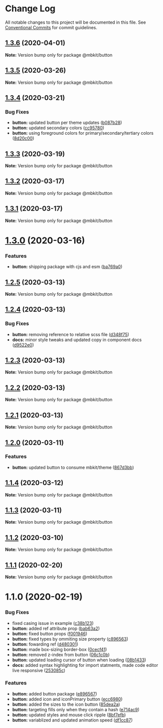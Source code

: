 # Change Log

All notable changes to this project will be documented in this file.
See [Conventional Commits](https://conventionalcommits.org) for commit guidelines.

## [1.3.6](https://github.com/mindbody/design-system/compare/@mbkit/button@1.3.5...@mbkit/button@1.3.6) (2020-04-01)

**Note:** Version bump only for package @mbkit/button





## [1.3.5](https://github.com/mindbody/design-system/compare/@mbkit/button@1.3.4...@mbkit/button@1.3.5) (2020-03-26)

**Note:** Version bump only for package @mbkit/button





## [1.3.4](https://github.com/mindbody/design-system/compare/@mbkit/button@1.3.3...@mbkit/button@1.3.4) (2020-03-21)


### Bug Fixes

* **button:** updated button per theme updates ([b087b28](https://github.com/mindbody/design-system/commit/b087b2876c4fdb1baf19e7d473e85cc9ea566bbf))
* **button:** updated secondary colors ([cc95780](https://github.com/mindbody/design-system/commit/cc95780f510cd8569b3408192e9eb7e28affbdb3))
* **button:** using foreground colors for primary/secondary/tertiary colors ([8d20c00](https://github.com/mindbody/design-system/commit/8d20c00d6e4325c7196acf6b43b3e849e4f5d394))





## [1.3.3](https://github.com/mindbody/design-system/compare/@mbkit/button@1.3.2...@mbkit/button@1.3.3) (2020-03-19)

**Note:** Version bump only for package @mbkit/button





## [1.3.2](https://github.com/mindbody/mbkit/compare/@mbkit/button@1.3.1...@mbkit/button@1.3.2) (2020-03-17)

**Note:** Version bump only for package @mbkit/button





## [1.3.1](https://github.com/mindbody/design-system/compare/@mbkit/button@1.3.0...@mbkit/button@1.3.1) (2020-03-17)

**Note:** Version bump only for package @mbkit/button





# [1.3.0](https://github.com/mindbody/design-system/compare/@mbkit/button@1.2.5...@mbkit/button@1.3.0) (2020-03-16)


### Features

* **button:** shipping package with cjs and esm ([ba769a0](https://github.com/mindbody/design-system/commit/ba769a095f8e89b50f2f2b223efebf3833f9a5ad))





## [1.2.5](https://github.com/mindbody/design-system/compare/@mbkit/button@1.2.4...@mbkit/button@1.2.5) (2020-03-13)

**Note:** Version bump only for package @mbkit/button





## [1.2.4](https://github.com/mindbody/design-system/compare/@mbkit/button@1.2.3...@mbkit/button@1.2.4) (2020-03-13)


### Bug Fixes

* **button:** removing reference to relative scss file ([d348f75](https://github.com/mindbody/design-system/commit/d348f75dbbbac851848848bcf416a92105233313))
* **docs:** minor style tweaks and updated copy in component docs ([d9522e0](https://github.com/mindbody/design-system/commit/d9522e0f1470800e3103793208e24a84739a5888))





## [1.2.3](https://github.com/mindbody/design-system/compare/@mbkit/button@1.2.2...@mbkit/button@1.2.3) (2020-03-13)

**Note:** Version bump only for package @mbkit/button





## [1.2.2](https://github.com/mindbody/design-system/compare/@mbkit/button@1.2.1...@mbkit/button@1.2.2) (2020-03-13)

**Note:** Version bump only for package @mbkit/button






## [1.2.1](https://github.com/mindbody/design-system/compare/@mbkit/button@1.2.0...@mbkit/button@1.2.1) (2020-03-13)

**Note:** Version bump only for package @mbkit/button

## [1.2.0](https://github.com/mindbody/design-system/compare/@mbkit/button@1.1.3...@mbkit/button@1.2.0) (2020-03-11)


### Features

* **button:** updated button to consume mbkit/theme ([867d3bb](https://github.com/mindbody/design-system/commit/867d3bbefed6974c9feb5872ceb2ac689c470044))

## [1.1.4](https://github.com/mindbody/design-system/compare/@mbkit/button@1.1.3...@mbkit/button@1.1.4) (2020-03-12)

**Note:** Version bump only for package @mbkit/button

## [1.1.3](https://github.com/mindbody/design-system/compare/@mbkit/button@1.1.2...@mbkit/button@1.1.3) (2020-03-11)

**Note:** Version bump only for package @mbkit/button





## [1.1.2](https://github.com/mindbody/design-system/compare/@mbkit/button@1.1.1...@mbkit/button@1.1.2) (2020-03-10)

**Note:** Version bump only for package @mbkit/button





## [1.1.1](https://github.com/mindbody/design-system/compare/@mbkit/button@1.1.0...@mbkit/button@1.1.1) (2020-02-20)

**Note:** Version bump only for package @mbkit/button





# 1.1.0 (2020-02-19)


### Bug Fixes

* fixed casing issue in example ([c38b123](https://github.com/mindbody/design-system/commit/c38b123493778e40f6c572b7ae576d0cc0942471))
* **button:** added ref attribute prop ([bab63a2](https://github.com/mindbody/design-system/commit/bab63a2e0d468a6e4b0656125a28205f720b8bb4))
* **button:** fixed button props ([f001946](https://github.com/mindbody/design-system/commit/f00194685bb9b7997825d92f437d998a95f465ac))
* **button:** fixed types by ommiting size property ([c896563](https://github.com/mindbody/design-system/commit/c896563561b938c6795cc2f36f7aaf0dd1a8c9a2))
* **button:** fowarding ref ([d480301](https://github.com/mindbody/design-system/commit/d480301e06516249237c53a038499d9a6051f547))
* **button:** made box-sizing border-box ([0cecf41](https://github.com/mindbody/design-system/commit/0cecf41f10198fc2e06c0fa25099818d3f271faa))
* **button:** removed z-index from button ([06c1c0b](https://github.com/mindbody/design-system/commit/06c1c0bd7c12481eddb32321a8a944ede83d37f2))
* **button:** updated loading cursor of button when loading ([08b1433](https://github.com/mindbody/design-system/commit/08b143378b34e356f85f9d29b2ca18a1d2fe839e))
* **docs:** added syntax highlighting for import statments, made code editor live responsive ([253085c](https://github.com/mindbody/design-system/commit/253085cdd5d9a7136effcbac135afe903e49d596))


### Features

* **button:** added button package ([e896567](https://github.com/mindbody/design-system/commit/e896567476488be0237c908d70411a1ace68b422))
* **button:** added icon and iconPrimary button ([ecc6980](https://github.com/mindbody/design-system/commit/ecc698075184110db2ffae8eb2fef3ae5a70199c))
* **button:** added the sizes to the icon button ([85dea2a](https://github.com/mindbody/design-system/commit/85dea2a73b076e074e249b0da49b9f23026f6c28))
* **button:** targeting fills only when they contain a hash ([e714ac9](https://github.com/mindbody/design-system/commit/e714ac91e0fb80461e829510d0233342b60e6027))
* **button:** updated styles and mouse click ripple ([8bf7efb](https://github.com/mindbody/design-system/commit/8bf7efb481b01fad61367e0f2f6d9e8e5117672b))
* **button:** variablized and updated animation speed ([df1cc87](https://github.com/mindbody/design-system/commit/df1cc87acd52057327adf32b796974180a7fab47))
